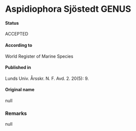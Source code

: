 Aspidiophora Sjöstedt GENUS
=======

#### Status
ACCEPTED

#### According to
World Register of Marine Species

#### Published in
Lunds Univ. Årsskr. N. F. Avd. 2. 20(5): 9.

#### Original name
null

### Remarks
null